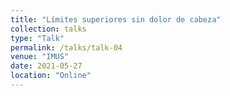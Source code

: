 ```yaml
---
title: "Límites superiores sin dolor de cabeza"
collection: talks
type: "Talk"
permalink: /talks/talk-04
venue: "IMUS"
date: 2021-05-27
location: "Online"
---
```

